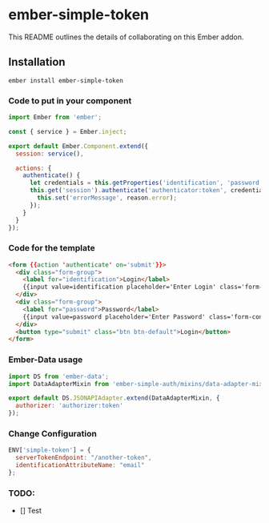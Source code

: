 # ember-simple-token

This README outlines the details of collaborating on this Ember addon.

## Installation

`ember install ember-simple-token`


### Code to put in your component

```javascript
import Ember from 'ember';

const { service } = Ember.inject;

export default Ember.Component.extend({
  session: service(),

  actions: {
    authenticate() {
      let credentials = this.getProperties('identification', 'password');
      this.get('session').authenticate('authenticator:token', credentials).catch((reason) => {
        this.set('errorMessage', reason.error);
      });
    }
  }
});
```

### Code for the template

```html
<form {{action 'authenticate' on='submit'}}>
  <div class="form-group">
    <label for="identification">Login</label>
    {{input value=identification placeholder='Enter Login' class='form-control'}}
  </div>
  <div class="form-group">
    <label for="password">Password</label>
    {{input value=password placeholder='Enter Password' class='form-control' type='password'}}
  </div>
  <button type="submit" class="btn btn-default">Login</button>
</form>
```

### Ember-Data usage

```javascript
import DS from 'ember-data';
import DataAdapterMixin from 'ember-simple-auth/mixins/data-adapter-mixin';

export default DS.JSONAPIAdapter.extend(DataAdapterMixin, {
  authorizer: 'authorizer:token'
});
```
### Change Configuration

```javascript
ENV['simple-token'] = {
  serverTokenEndpoint: "/another-token",
  identificationAttributeName: "email"
};
```

### TODO:
- [] Test
